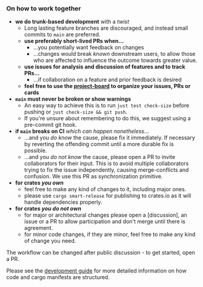 
### On how to work together

- **we do trunk-based development** with a _twist_
   - Long lasting feature branches are discouraged, and instead small commits to `main` are preferred.
   - **use preferably short-lived PRs when…**
     - …you potentially want feedback on changes
     - …changes would break _known_ downstream users, to allow those who are affected to influence the outcome towards greater value.
   - **use issues for analysis and discussion of features and to track PRs…**
     - …if collaboration on a feature and prior feedback is desired
   - **feel free to use the [project-board] to organize your issues, PRs or cards**
- **`main` must never be broken or show warnings**
   - An easy way to achieve this is to run `just test check-size` before pushing or `just check-size && git push`.
   - If you're unsure about remembering to do this, we suggest using a pre-commit git hook.
- **if `main` breaks on CI** _which can happen nonetheless_…
    - …and you _do know_ the cause, please fix it immediately. If necessary by reverting the offending commit until a more durable fix is possible.
    - …and you _do not know_ the cause, please open a PR to invite collaborators for their input. This is to avoid multiple collaborators 
      trying to fix the issue independently, causing merge-conflicts and confusion. We use this PR as synchronization primitive.
- **for crates _you own_**
    - feel free to make any kind of changes to it, including major ones.
    - please use `cargo smart-release` for publishing to crates.io as it will handle dependencies properly.
- **for crates _you do not own_**
    - for major or architectural changes please open a [discussion], an issue or a PR to allow
      participation and don't merge until there is agreement.
    - for minor code changes, if they are minor, feel free to make any kind of change you need.

The workflow can be changed after public discussion - to get started, open a PR.


Please see the [development guide] for more detailed information on how code and cargo manifests are structured.

[development guide]: https://github.com/Byron/gitoxide/blob/main/DEVELOPMENT.md
[project-board]: https://github.com/Byron/gitoxide/projects
[discussions]: https://github.com/Byron/gitoxide/discussions

